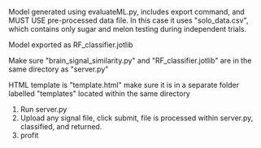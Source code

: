 Model generated using evaluateML.py, includes export command, and MUST USE pre-processed data file. In this case it uses "solo_data.csv", which contains only sugar and melon testing during independent trials.

Model exported as RF_classifier.jotlib

Make sure "brain_signal_similarity.py" and "RF_classifier.jotlib" are in the same directory as "server.py"

HTML template is "template.html" make sure it is in a separate folder labelled "templates" located within the same directory

1) Run server.py
2) Upload any signal file, click submit, file is processed within server.py, classified, and returned.
3) profit

